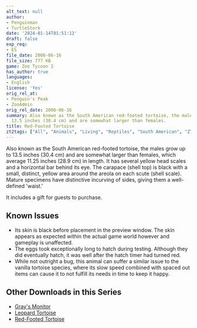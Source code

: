 ```yaml
---
alt_text: null
author:
- Penguinman
- TurtleStork
date: '2024-01-14T01:51:12'
draft: false
exp_req:
- ES
file_date: 2006-06-16
file_size: 777 KB
game: Zoo Tycoon 2
has_author: true
languages:
- English
license: 'Yes'
orig_rel_at:
- Penguin's Peak
- ZooAdmin
orig_rel_date: 2006-06-16
summary: Also known as the South American red-footed tortoise, the males grow up to
  13.5 inches (30.4 cm) and are somewhat larger than females.
title: Red-Footed Tortoise
zt2tags: ["All", "Animals", "Living", "Reptiles", "South American", "ZT2" ]
---
```

Also known as the South American red-footed tortoise, the males grow up to 13.5 inches (30.4 cm) and are somewhat larger than females, which average 11.25 inches (28.9 cm) in length. It has several yellow head scales and a horizontal bar behind its eye. The carapace (shell top) is black with a small, distinct, yellow area around the areola on each scute (shell scale). Mature specimens have distinctive incurving of sides, giving them a well-defined 'waist.'

It includes a gift for guests to purchase.

## Known Issues

- Its skin is black before placement in the preview window. The skin appears as expected within the actual game world however and gameplay is unaffected.
- The eggs took exceptionally long to hatch during testing. Although they did eventually hatch, it was well after the hatch timer had turned red.
- While not outright a bug, this animal can suffer a similar issue to the vanilla tortoise species, where its slow speed combined with spaced out items can cause it to not fulfill its needs in time to keep it happy.

## Other Downloads in this Series

- [Gray's Monitor](<https://www.zooberry.org/mods/zt2/animals/living/grays-monitor/>)
- [Leopard Tortoise](<https://www.zooberry.org/mods/zt2/animals/living/leopard-tortoise/>)
- [Red-Footed Tortoise](<https://www.zooberry.org/mods/zt2/animals/living/red-footed-tortoise/>)